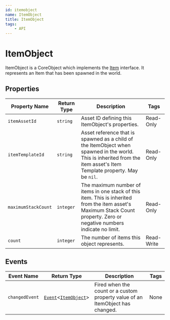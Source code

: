```yaml
---
id: itemobject
name: ItemObject
title: ItemObject
tags:
    - API
---
```


# ItemObject

ItemObject is a CoreObject which implements the [Item](item.md) interface. It represents an Item that has been spawned in the world.

## Properties

| Property Name | Return Type | Description | Tags |
| -------- | ----------- | ----------- | ---- |
| `itemAssetId` | `string` | Asset ID defining this ItemObject's properties. | Read-Only |
| `itemTemplateId` | `string` | Asset reference that is spawned as a child of the ItemObject when spawned in the world. This is inherited from the item asset's Item Template property. May be `nil`. | Read-Only |
| `maximumStackCount` | `integer` | The maximum number of items in one stack of this item. This is inherited from the item asset's Maximum Stack Count property. Zero or negative numbers indicate no limit. | Read-Only |
| `count` | `integer` | The number of items this object represents. | Read-Write |

## Events

| Event Name | Return Type | Description | Tags |
| ----- | ----------- | ----------- | ---- |
| `changedEvent` | [`Event`](event.md)<[`ItemObject`](itemobject.md)> | Fired when the count or a custom property value of an ItemObject has changed. | None |

